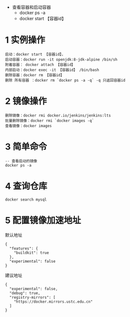 + 查看容器和启动容器
	+ docker ps -a 
	+ docker start 【容器id】
# 1 实例操作

```
启动：docker start 【容器id】， 
启动容器：docker run -it openjdk:8-jdk-alpine /bin/sh
附着容器： docker attach 【容器id】
内部启动：docker exec -it 【容器id】 /bin/bash
删除容器：docker rm 【容器id】 
删除 所有容器 ：docker rm `docker ps -a -q` -q 只返回容器id
```

# 2 镜像操作

```
删除镜像：docker rmi docker.io/jenkins/jenkins:lts
批量删除镜像：docker rmi `docker images -q`
查看镜像：docker images
```

# 3 简单命令

```
-- 查看启动的镜像
docker ps -a

```

# 4 查询仓库

```
docker search mysql
```

# 5 配置镜像加速地址

默认地址

```
{
  "features": {
    "buildkit": true
  },
  "experimental": false
}
```

建议地址

```
{
  "experimental": false,
  "debug": true,
  "registry-mirrors": [
    "https://docker.mirrors.ustc.edu.cn"
  ]
}
```